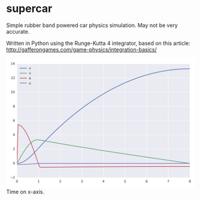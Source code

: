 # supercar
Simple rubber band powered car physics simulation. May not be very accurate.

Written in Python using the Runge-Kutta 4 integrator, based on this article:
http://gafferongames.com/game-physics/integration-basics/

![alt tag](./race.png)
Time on x-axis.
